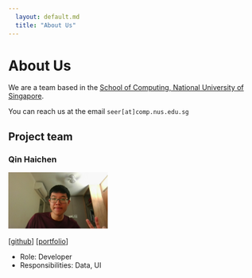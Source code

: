 ```yaml
---
  layout: default.md
  title: "About Us"
---
```


# About Us

We are a team based in the [School of Computing, National University of Singapore](http://www.comp.nus.edu.sg).

You can reach us at the email `seer[at]comp.nus.edu.sg`

## Project team

### Qin Haichen

<img src="images/qinhaichen12.png" width="200px">

[[github](https://github.com/QinHaichen12)]
[[portfolio](team/qinhaichen12.md)]

* Role: Developer
* Responsibilities: Data, UI


